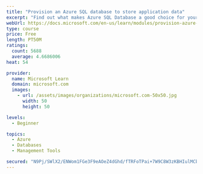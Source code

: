 ```yaml
---
title: "Provision an Azure SQL database to store application data"
excerpt: "Find out what makes Azure SQL Database a good choice for your relational database, how to create the database from the portal and connect with Azure Cloud Shell."
webUrl: https://docs.microsoft.com/en-us/learn/modules/provision-azure-sql-db/
type: course
price: Free
length: PT50M
ratings:
  count: 5688
  average: 4.6686006
heat: 54

provider:
  name: Microsoft Learn
  domain: microsoft.com
  images:
    - url: /assets/images/organizations/microsoft.com-50x50.jpg
      width: 50
      height: 50

levels:
  - Beginner

topics:
  - Azure
  - Databases
  - Management Tools

secured: "N9Pj/SWlX2/ENWom1FGe3F9eAOeZ4dGhd/fTRFoTPai+7W9C8W3zKBHIulMCbEUPQS/J8nDCUMluSWI4au7YXQ50kyeJ2pQAPtuPmkrhYAYQx2N0VCiihiX1dc2LtV03fOq+Wqj8S9RlwoOyxmDe1QIkj4sCdIcfSz6zG5573XE5j3MmigG6lfFAI+52sRl+B6llRXTtEdPHNtHhvwc1eSl9lrAi4L0l/HD96CdirCw1siii9Y2gQveLB17JpF3pK0gMN4FeIp7OlZgiWqJ//ll0nSQyF1gH3jAT3jzW3hLfMLM/wWeTXJnTaiMk/c7sORxAz7uLVprT3P5pIUWvFxltnO3O/DDE7T7qrlo9E94wE6h0QBqZPL3rTezpra7P3a6WUNITl88EVaJHYwcTP+pkP4lEsFAy0eZbYWyIxUg=;FGC2J5dKdlV4jTaR2UDfig=="
---
```


